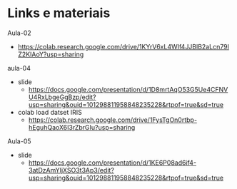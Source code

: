 # Links e materiais

Aula-02
- https://colab.research.google.com/drive/1KYrV6xL4WIf4JJBlB2aLcn79IZ2KIAoY?usp=sharing

aula-04
- slide
  - https://docs.google.com/presentation/d/1D8mrtAqO53G5Ue4CFNVU4RxLbgeGgBzp/edit?usp=sharing&ouid=101298811958848235228&rtpof=true&sd=true
- colab load datset IRIS
  - https://colab.research.google.com/drive/1FysTgOn0rtbp-hEguhQaoX6I3rZbrGIu?usp=sharing

Aula-05
- slide 
  - https://docs.google.com/presentation/d/1KE6P08ad6if4-3atDzAmYIjXSO3t3Ap3/edit?usp=sharing&ouid=101298811958848235228&rtpof=true&sd=true
